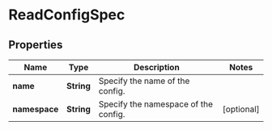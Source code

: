 

# ReadConfigSpec


## Properties

| Name | Type | Description | Notes |
|------------ | ------------- | ------------- | -------------|
|**name** | **String** | Specify the name of the config. |  |
|**namespace** | **String** | Specify the namespace of the config. |  [optional] |



